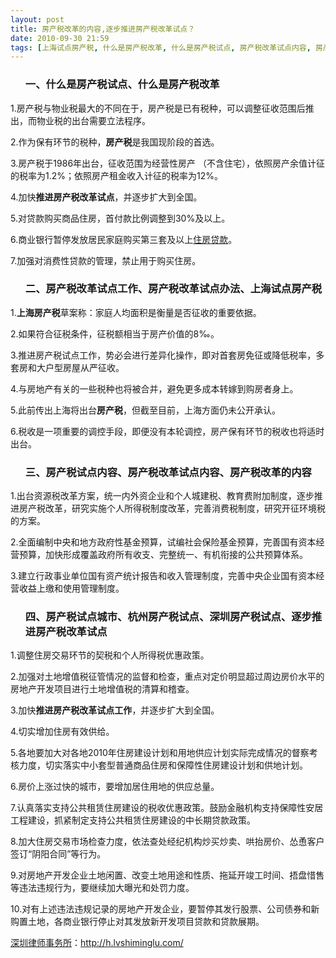 ```yaml
---
layout: post
title: 房产税改革的内容,逐步推进房产税改革试点？
date: 2010-09-30 21:59
tags: [上海试点房产税, 什么是房产税改革, 什么是房产税试点, 房产税改革试点内容, 房产税改革试点办法, 房产税改革试点工作, 房产税试点内容, 房产税试点城市, 杭州房产税试点, 深圳房产律师咨询, 深圳房产税试点, 税]
---
```

<ol>
<h3>一、什么是房产税试点、什么是房产税改革</h3>
</ol>
1.房产税与物业税最大的不同在于，房产税是已有税种，可以调整征收范围后推出，而物业税的出台需要立法程序。

2.作为保有环节的税种，<strong>房产税</strong>是我国现阶段的首选。

3.房产税于1986年出台，征收范围为经营性房产 （不含住宅），依照房产余值计征的税率为1.2%；依照房产租金收入计征的税率为12%。

4.加快<strong>推进房产税改革试点</strong>，并逐步扩大到全国。

5.对贷款购买商品住房，首付款比例调整到30%及以上。

6.商业银行暂停发放居民家庭购买第三套及以上<a href="http://h.lvshiminglu.com/law/304.html" target="_blank">住房贷款</a>。

7.加强对消费性贷款的管理，禁止用于购买住房。
<ol>
<h3>二、房产税改革试点工作、房产税改革试点办法、上海试点房产税</h3>
</ol>
1.<strong>上海房产税</strong>草案称：家庭人均面积是衡量是否征收的重要依据。

2.如果符合征税条件，征税额相当于房产价值的8‰。

3.推进房产税试点工作，势必会进行差异化操作，即对首套房免征或降低税率，多套房和大户型房屋从严征收。

4.与房地产有关的一些税种也将被合并，避免更多成本转嫁到购房者身上。

5.此前传出上海将出台<strong>房产税</strong>，但截至目前，上海方面仍未公开承认。

6.税收是一项重要的调控手段，即便没有本轮调控，房产保有环节的税收也将适时出台。
<ol>
<h3>三、房产税试点内容、房产税改革试点内容、房产税改革的内容</h3>
</ol>
1.出台资源税改革方案，统一内外资企业和个人城建税、教育费附加制度，逐步推进房产税改革，研究实施个人所得税制度改革，完善消费税制度，研究开征环境税的方案。

2.全面编制中央和地方政府性基金预算，试编社会保险基金预算，完善国有资本经营预算，加快形成覆盖政府所有收支、完整统一、有机衔接的公共预算体系。

3.建立行政事业单位国有资产统计报告和收入管理制度，完善中央企业国有资本经营收益上缴和使用管理制度。
<ol>
<h3>四、房产税试点城市、杭州房产税试点、深圳房产税试点、逐步推进房产税改革试点</h3>
</ol>
1.调整住房交易环节的契税和个人所得税优惠政策。

2.加强对土地增值税征管情况的监督和检查，重点对定价明显超过周边房价水平的房地产开发项目进行土地增值税的清算和稽查。

3.加快<strong>推进房产税改革试点工作</strong>，并逐步扩大到全国。

4.切实增加住房有效供给。

5.各地要加大对各地2010年住房建设计划和用地供应计划实际完成情况的督察考核力度，切实落实中小套型普通商品住房和保障性住房建设计划和供地计划。

6.房价上涨过快的城市，要增加居住用地的供应总量。

7.认真落实支持公共租赁住房建设的税收优惠政策。鼓励金融机构支持保障性安居工程建设，抓紧制定支持公共租赁住房建设的中长期贷款政策。

8.加大住房交易市场检查力度，依法查处经纪机构炒买炒卖、哄抬房价、怂恿客户签订“阴阳合同”等行为。

9.对房地产开发企业土地闲置、改变土地用途和性质、拖延开竣工时间、捂盘惜售等违法违规行为，要继续加大曝光和处罚力度。

10.对有上述违法违规记录的房地产开发企业，要暂停其发行股票、公司债券和新购置土地，各商业银行停止对其发放新开发项目贷款和贷款展期。

<a href="http://h.lvshiminglu.com/">深圳律师事务所</a>：<a href="http://h.lvshiminglu.com/">http://h.lvshiminglu.com/</a>

